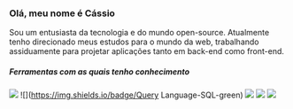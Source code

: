 ### Olá, meu nome é Cássio


Sou um entusiasta da tecnologia e do mundo open-source. Atualmente tenho direcionado meus estudos para o mundo da web, trabalhando assiduamente para projetar aplicações tanto em back-end como front-end.

##### Ferramentas com as quais tenho conhecimento

![](https://img.shields.io/badge/JavaScript-React-blue)
![](https://img.shields.io/badge/Query Language-SQL-green)
![](https://img.shields.io/badge/CSS-Bootstrap-blueviolet)
![](https://img.shields.io/badge/CSS-Tailwind-blueviolet)
![](https://img.shields.io/badge/HML-SEO-orange)
